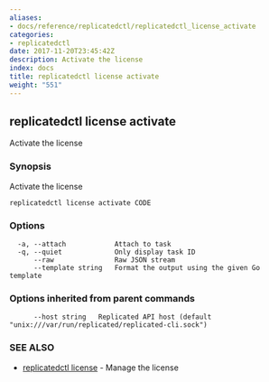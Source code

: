 ```yaml
---
aliases:
- docs/reference/replicatedctl/replicatedctl_license_activate
categories:
- replicatedctl
date: 2017-11-20T23:45:42Z
description: Activate the license
index: docs
title: replicatedctl license activate
weight: "551"
---
```


## replicatedctl license activate

Activate the license

### Synopsis


Activate the license

```
replicatedctl license activate CODE
```

### Options

```
  -a, --attach            Attach to task
  -q, --quiet             Only display task ID
      --raw               Raw JSON stream
      --template string   Format the output using the given Go template
```

### Options inherited from parent commands

```
      --host string   Replicated API host (default "unix:///var/run/replicated/replicated-cli.sock")
```

### SEE ALSO
* [replicatedctl license](/api/replicatedctl/replicatedctl_license/)	 - Manage the license

